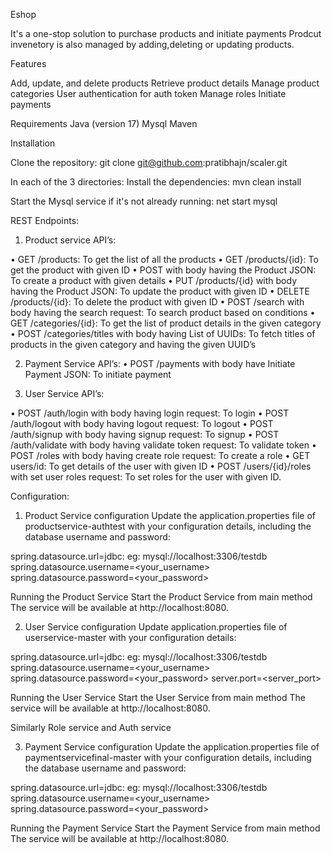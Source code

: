 Eshop

It's a one-stop solution to purchase products and initiate payments
Prodcut invenetory is also managed by adding,deleting or updating products.

Features

Add, update, and delete products
Retrieve product details
Manage product categories
User authentication for auth token
Manage roles
Initiate payments

Requirements
Java (version 17)
Mysql
Maven

Installation

Clone the repository:
git clone git@github.com:pratibhajn/scaler.git

In each of the 3 directories:
Install the dependencies:
mvn clean install

Start the Mysql service if it's not already running:
net start mysql

REST Endpoints:

1.	Product service API’s:

•	GET <ip>/products: To get the list of all the products
•	GET <ip>/products/{id}: To get the product with given ID
•	POST <ip> with body having the Product JSON: To create a product with given details
•	PUT <ip>/products/{id} with body having the Product JSON: To update the product with given ID
•	DELETE <ip>/products/{id}: To delete the product with given ID
•	POST <ip>/search with body having the search request: To search product based on conditions
•	GET <ip>/categories/{id}: To get the list of product details in the given category 
•	POST <ip>/categories/titles with body having List of UUIDs: To fetch titles of products in the given category and having the given UUID’s

2.	Payment Service API’s:
•	POST <ip>/payments with body have Initiate Payment JSON: To initiate payment

3.	User Service API’s:

•	POST <ip>/auth/login with body having login request: To login
•	POST <ip>/auth/logout with body having logout request: To logout
•	POST <ip>/auth/signup with body having signup request: To signup
•	POST <ip>/auth/validate with body having validate token request: To validate token
•	POST <ip>/roles with body having create role request: To create a role
•	GET <ip>users/id: To get details of the user with given ID
•	POST <ip>/users/{id}/roles with set user roles request: To set roles for the user with given ID. 

Configuration:

1. Product Service configuration
Update the application.properties file of productservice-authtest with your configuration details, including the database username and password:

spring.datasource.url=jdbc:<your db url> eg: mysql://localhost:3306/testdb
spring.datasource.username=<your_username>
spring.datasource.password=<your_password>

Running the Product Service
Start the Product Service from main method
The service will be available at http://localhost:8080.


2. User Service configuration
Update application.properties file of userservice-master with your configuration details:

spring.datasource.url=jdbc:<your db url> eg: mysql://localhost:3306/testdb
spring.datasource.username=<your_username>
spring.datasource.password=<your_password>
server.port=<server_port>

Running the User Service
Start the User Service from main method
The service will be available at http://localhost:8080.

Similarly Role service and Auth service

3. Payment Service configuration
Update the application.properties file of paymentservicefinal-master with your configuration details, including the database username and password:

spring.datasource.url=jdbc:<your db url> eg: mysql://localhost:3306/testdb
spring.datasource.username=<your_username>
spring.datasource.password=<your_password>

Running the Payment Service
Start the Payment Service from main method
The service will be available at http://localhost:8080.



